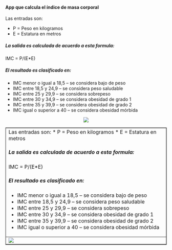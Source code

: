 #### App que calcula el índice de masa corporal

Las entradas son:
* P = Peso en kilogramos
* E = Estatura en metros

##### La salida es calculada de acuerdo a esta formula:

IMC = P/(E*E)

##### El resultado es clasificado en:

* IMC menor o igual a 18,5 – se considera bajo de peso
* IMC entre 18,5 y 24,9 – se considera peso saludable
* IMC entre 25 y 29,9 – se considera sobrepeso
* IMC entre 30 y 34,9 – se considera obesidad de grado 1
* IMC entre 35 y 39,9 – se considera obesidad de grado 2
* IMC igual o superior a 40 – se considera obesidad mórbida


<div style="text-align:center">
    <img src="preview.gif" />
</div>


<table border = "1">
    <tr>
        <td>
            Las entradas son:
* P = Peso en kilogramos
* E = Estatura en metros

##### La salida es calculada de acuerdo a esta formula:

IMC = P/(E*E)

##### El resultado es clasificado en:

* IMC menor o igual a 18,5 – se considera bajo de peso
* IMC entre 18,5 y 24,9 – se considera peso saludable
* IMC entre 25 y 29,9 – se considera sobrepeso
* IMC entre 30 y 34,9 – se considera obesidad de grado 1
* IMC entre 35 y 39,9 – se considera obesidad de grado 2
* IMC igual o superior a 40 – se considera obesidad mórbida
        </td>
    </tr>
    <tr>
        <td><img src="preview.gif" /></td>
    </tr>
</table>